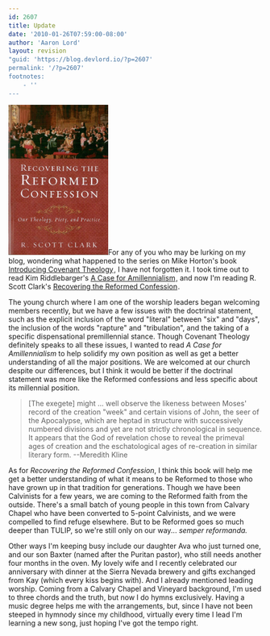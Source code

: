 ```yaml
---
id: 2607
title: Update
date: '2010-01-26T07:59:00-08:00'
author: 'Aaron Lord'
layout: revision
"guid: 'https://blog.devlord.io/?p=2607'
permalink: '/?p=2607'
footnotes:
    - ''
---
```


<a href="/assets/img/2011/10/clark_rrc.jpg"><img class="alignleft" style="border: 0 initial initial;" src="/assets/img/2011/10/clark_rrc.jpg?w=198" alt="" width="198" height="298" border="0" /></a>For any of you who may be lurking on my blog, wondering what happened to the series on Mike Horton's book <a href="http://www.amazon.com/gp/product/080107195X?ie=UTF8&amp;tag=lord1689-20&amp;linkCode=as2&amp;camp=1789&amp;creative=390957&amp;creativeASIN=080107195X">Introducing Covenant Theology</a><img src="http://www.assoc-amazon.com/e/ir?t=lord1689-20&amp;l=as2&amp;o=1&amp;a=080107195X" alt="" width="1" height="1" border="0" />, I have not forgotten it. I took time out to read Kim Riddlebarger's <a href="http://www.amazon.com/gp/product/080106435X?ie=UTF8&amp;tag=lord1689-20&amp;linkCode=as2&amp;camp=1789&amp;creative=390957&amp;creativeASIN=080106435X">A Case for Amillennialism</a><img class=" matyukkrprevjzaogqqm matyukkrprevjzaogqqm matyukkrprevjzaogqqm" src="http://www.assoc-amazon.com/e/ir?t=lord1689-20&amp;l=as2&amp;o=1&amp;a=080106435X" alt="" width="1" height="1" border="0" />, and now I'm reading R. Scott Clark's <a href="http://www.amazon.com/gp/product/1596381108?ie=UTF8&amp;tag=lord1689-20&amp;linkCode=as2&amp;camp=1789&amp;creative=390957&amp;creativeASIN=1596381108">Recovering the Reformed Confession</a><img class=" matyukkrprevjzaogqqm matyukkrprevjzaogqqm matyukkrprevjzaogqqm matyukkrprevjzaogqqm matyukkrprevjzaogqqm matyukkrprevjzaogqqm matyukkrprevjzaogqqm matyukkrprevjzaogqqm matyukkrprevjzaogqqm" src="http://www.assoc-amazon.com/e/ir?t=lord1689-20&amp;l=as2&amp;o=1&amp;a=1596381108" alt="" width="1" height="1" border="0" />.

The young church where I am one of the worship leaders began welcoming members recently, but we have a few issues with the doctrinal statement, such as the explicit inclusion of the word "literal" between "six" and "days", the inclusion of the words "rapture" and "tribulation", and the taking of a specific dispensational premillennial stance. Though Covenant Theology definitely speaks to all these issues, I wanted to read <em>A Case for Amillennialism</em> to help solidify my own position as well as get a better understanding of all the major positions. We are welcomed at our church despite our differences, but I think it would be better if the doctrinal statement was more like the Reformed confessions and less specific about its millennial position.
<blockquote>[The exegete] might ... well observe the likeness between Moses' record of the creation "week" and certain visions of John, the seer of the Apocalypse, which are heptad in structure with successively numbered divisions and yet are not strictly chronological in sequence. It appears that the God of revelation chose to reveal the primeval ages of creation and the eschatological ages of re-creation in similar literary form. --Meredith Kline</blockquote>
As for <em>Recovering the Reformed Confession</em>, I think this book will help me get a better understanding of what it means to be Reformed to those who have grown up in that tradition for generations. Though we have been Calvinists for a few years, we are coming to the Reformed faith from the outside. There's a small batch of young people in this town from Calvary Chapel who have been converted to 5-point Calvinists, and we were compelled to find refuge elsewhere. But to be Reformed goes so much deeper than TULIP, so we're still only on our way... <em>semper reformanda.</em>

Other ways I'm keeping busy include our daughter Ava who just turned one, and our son Baxter (named after the Puritan pastor), who still needs another four months in the oven. My lovely wife and I recently celebrated our anniversary with dinner at the Sierra Nevada brewery and gifts exchanged from Kay (which every kiss begins with). And I already mentioned leading worship. Coming from a Calvary Chapel and Vineyard background, I'm used to three chords and the truth, but now I do hymns exclusively. Having a music degree helps me with the arrangements, but, since I have not been steeped in hymnody since my childhood, virtually every time I lead I'm learning a new song, just hoping I've got the tempo right.
<div class="blogger-post-footer"><img alt="" width="1" height="1" /></div>